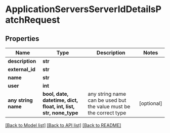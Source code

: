 # ApplicationServersServerIdDetailsPatchRequest


## Properties
Name | Type | Description | Notes
------------ | ------------- | ------------- | -------------
**description** | **str** |  | 
**external_id** | **str** |  | 
**name** | **str** |  | 
**user** | **int** |  | 
**any string name** | **bool, date, datetime, dict, float, int, list, str, none_type** | any string name can be used but the value must be the correct type | [optional]

[[Back to Model list]](../README.md#documentation-for-models) [[Back to API list]](../README.md#documentation-for-api-endpoints) [[Back to README]](../README.md)


